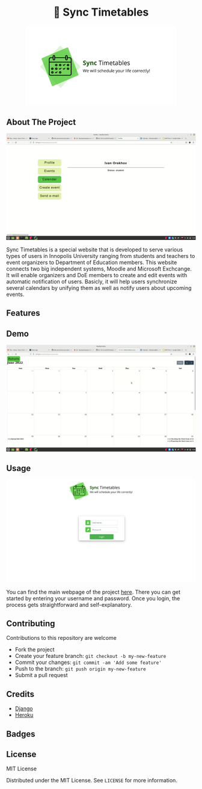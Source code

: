 <h1 align="center"> 📅 Sync Timetables </h1>

<p align="center"> <img src="https://github.com/InnoSWP/B21-02-CrosslinkTimetable/blob/main/assets/LoGo%20of%20SWD%20(3).png" width="400"> </p>

## About The Project

<p align="center"> <img src="https://github.com/InnoSWP/B21-02-CrosslinkTimetable/blob/main/assets/Screenshot%20(133).png" width="900"> </p>

Sync Timetables is a special website that is developed to serve various types of users in Innopolis University ranging from students and teachers to event organizers to Department of Education members. This website connects two big independent systems, Moodle and Microsoft Exchcange. It will enable organizers and DoE members to create and edit events with automatic notification of users. Basicly, it will help users synchronize several calendars by unifying them as well as notify users about upcoming events.

## Features



## Demo

[![IMAGE ALT TEXT HERE](https://github.com/InnoSWP/B21-02-CrosslinkTimetable/blob/main/assets/Screenshot%20(132).png)](https://www.youtube.com/watch?v=_wZNFJtUfvc&t=4s)

## Usage

<p align="center"> <img src="https://github.com/InnoSWP/B21-02-CrosslinkTimetable/blob/main/assets/Screenshot%20(131).png" width="900"> </p>

You can find the main webpage of the project [here](https://synctimetables.herokuapp.com/). There you can get started by entering your username and password. Once you login, the process gets straightforward and self-explanatory.

## Contributing

Contributions to this repository are welcome

* Fork the project
* Create your feature branch: `git checkout -b my-new-feature`
* Commit your changes: `git commit -am 'Add some feature'`
* Push to the branch: `git push origin my-new-feature`
* Submit a pull request

## Credits 

* [Django](https://www.djangoproject.com/)
* [Heroku](https://www.heroku.com/)

## Badges



## License

MIT License

Distributed under the MIT License. See `LICENSE` for more information.
